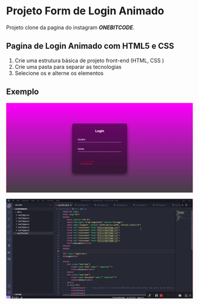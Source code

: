 # Projeto Form de Login Animado

Projeto clone da pagina do instagram ***ONEBITCODE***.

## Pagina de Login Animado com HTML5 e CSS

1. Crie uma estrutura básica de projeto front-end (HTML, CSS )
2. Crie uma pasta para separar as tecnologias
3. Selecione os e alterne os elementos

## Exemplo

![Atividade Pagina de Login Animada](./pg.gif)

![Atividade Pagina de Login Animada](./ezgif.com-gif-maker.gif)
